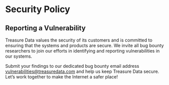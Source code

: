 # Security Policy

## Reporting a Vulnerability

Treasure Data values the security of its customers and is committed to ensuring that the systems and products are secure. We invite all bug bounty researchers to join our efforts in identifying and reporting vulnerabilities in our systems.

Submit your findings to our dedicated bug bounty email address [vulnerabilities@treasuredata.com](mailto:vulnerabilities@treasuredata.com) and help us keep Treasure Data secure. Let’s work together to make the Internet a safer place!
